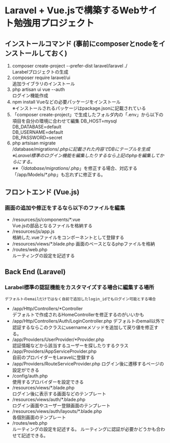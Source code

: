 # Laravel + Vue.jsで構築するWebサイト勉強用プロジェクト

## インストールコマンド (事前にcomposerとnodeをインストールしておく)
1. composer create-project --prefer-dist laravel/laravel ./  
   Larabelプロジェクトの生成
1. composer require laravel/ui  
   追加ライブラリのインストール
1. php artisan ui vue --auth  
   ログイン機能作成
1. npm install
   Vueなどの必要パッケージをインストール  
   ※インストールされるパッケージはpackage.jsonに記載されている
1. 「composer create-project」で生成したフォルダ内の「.env」から以下の項目を自分の環境に合わせて編集
   DB_HOST=mysql  
   DB_DATABASE=default  
   DB_USERNAME=default  
   DB_PASSWORD=secret
1. php artsisan migrate  
   /database/migrations/*.phpに記載された内容でDBにテーブルを生成  
   ※Laravel標準のログイン機能を編集したりするなら上記のphpを編集してからにする。  
   ※※「/database/migrations/*.php」を修正する場合、対応する「/app/Models/*.php」も忘れずに修正する。

## フロントエンド (Vue.js) 
### 画面の追加や修正をするなら以下のファイルを編集
 * /resources/js/components/*.vue  
   Vue.jsの部品となるファイルを格納する
 * /resources/js/app.js  
   格納した.vueファイルをコンポーネントとして登録する
 * /resources/views/*.blade.php
   画面のベースとなるphpファイルを格納
 * /routes/web.php  
   ルーティングの設定を記述する

## Back End (Laravel)
### Larabel標準の認証機能をカスタマイズする場合に編集する場所  
    デフォルトのemailだけではなく自前で追加したlogin_idでもログイン可能とする場合
 * /app/Http/Controllers/*Controller  
   デフォルトで作成されるHomeControllerを修正するのがいいかも
 * /app/Http/Controllers/Auth/LoginController.php
   デフォルトのemail以外で認証するならこのクラスにusernameメソッドを追加して戻り値を修正する。
 * /app/Providers/UserProvider/*Provider.php  
   認証情報などから該当するユーザーを探したりするクラス
 * /app/Providers/AppServiceProvider.php  
   自前のプロバイダーをLaravelに登録する
 * /app/Providers/RouteServiceProvider.php
   ログイン後に遷移するページの設定ができる
 * /config/auth.php  
   使用するプロバイダーを設定できる
 * /resources/views/*.blade.php  
   ログイン後に表示する画面などのテンプレート
 * /resources/views/auth/*.blade.php  
   ログイン画面やユーザー登録画面のテンプレート
 * /resources/views/auth/layouts/*.blade.php  
   各個別画面のテンプレート
 * /routes/web.php  
   ルーティングの設定を記述する。
   ルーティングに認証が必要かどうかも合わせて記述できる。

